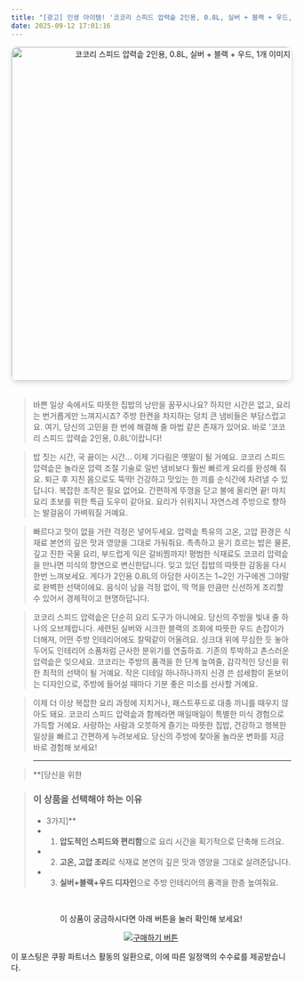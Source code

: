 ```yaml
---
title: "[광고] 인생 아이템! '코코리 스피드 압력솥 2인용, 0.8L, 실버 + 블랙 + 우드, 1개'을(를) 만나보세요."
date: 2025-09-12 17:01:16
---
```


<div align="center">
    <a href="https://link.coupang.com/re/AFFSDP?lptag=AF8916626&pageKey=7975746216&itemId=22107755057&vendorItemId=89544767268&traceid=V0-153-09afbbbf13b1271b&requestid=20250913020057831319345980" target="_blank">
        <img src="https://ads-partners.coupang.com/image1/WQEwrRi7LpeJVgA0WeKzPIU8ORGLlx659TBKZFRt-rI9PRDf0_LzMxwgZrlNgg8F-sYVNI0Jn0y42tzm9xsS7hh2TBJohvmac_VBfcuMICK70GZI8wufFdNLjHpTmjvMoBTz2rzKJXz_4B7OBOAzDb0IPERcgF6MJ-_jIC-CZ3kvqyyH4ZRAq3kDT3RwawMR8b3tziHVgrTed9x7KO6ed99GIB-0g0GYmh_uZgEnWIEz5HBukiHLqqBwBmGM6lU11CvTwdHd_4yCgVUE5uxPQr8ZTHc8Aw==" alt="코코리 스피드 압력솥 2인용, 0.8L, 실버 + 블랙 + 우드, 1개 이미지" width="600" style="max-width: 100%; height: auto; border-radius: 12px; border: 1px solid #e0e0e0; box-shadow: 0 4px 8px rgba(0,0,0,0.1);">
    </a>
</div>
<br>

> 바쁜 일상 속에서도 따뜻한 집밥의 낭만을 꿈꾸시나요? 하지만 시간은 없고, 요리는 번거롭게만 느껴지시죠? 주방 한켠을 차지하는 덩치 큰 냄비들은 부담스럽고요. 여기, 당신의 고민을 한 번에 해결해 줄 마법 같은 존재가 있어요. 바로 '코코리 스피드 압력솥 2인용, 0.8L'이랍니다!

> 밥 짓는 시간, 국 끓이는 시간… 이제 기다림은 옛말이 될 거예요. 코코리 스피드 압력솥은 놀라운 압력 조절 기술로 일반 냄비보다 훨씬 빠르게 요리를 완성해 줘요. 퇴근 후 지친 몸으로도 뚝딱! 건강하고 맛있는 한 끼를 순식간에 차려낼 수 있답니다. 복잡한 조작은 필요 없어요. 간편하게 뚜껑을 닫고 불에 올리면 끝! 마치 요리 초보를 위한 특급 도우미 같아요. 요리가 쉬워지니 자연스레 주방으로 향하는 발걸음이 가벼워질 거예요.

> 빠르다고 맛이 없을 거란 걱정은 넣어두세요. 압력솥 특유의 고온, 고압 환경은 식재료 본연의 깊은 맛과 영양을 그대로 가둬줘요. 촉촉하고 윤기 흐르는 밥은 물론, 깊고 진한 국물 요리, 부드럽게 익은 갈비찜까지! 평범한 식재료도 코코리 압력솥을 만나면 미식의 향연으로 변신한답니다. 잊고 있던 집밥의 따뜻한 감동을 다시 한번 느껴보세요. 게다가 2인용 0.8L의 아담한 사이즈는 1~2인 가구에겐 그야말로 완벽한 선택이에요. 음식이 남을 걱정 없이, 딱 먹을 만큼만 신선하게 조리할 수 있어서 경제적이고 현명하답니다.

> 코코리 스피드 압력솥은 단순히 요리 도구가 아니에요. 당신의 주방을 빛내 줄 하나의 오브제랍니다. 세련된 실버와 시크한 블랙의 조화에 따뜻한 우드 손잡이가 더해져, 어떤 주방 인테리어에도 찰떡같이 어울려요. 싱크대 위에 무심한 듯 놓아두어도 인테리어 소품처럼 근사한 분위기를 연출하죠. 기존의 투박하고 촌스러운 압력솥은 잊으세요. 코코리는 주방의 품격을 한 단계 높여줄, 감각적인 당신을 위한 최적의 선택이 될 거예요. 작은 디테일 하나하나까지 신경 쓴 섬세함이 돋보이는 디자인으로, 주방에 들어설 때마다 기분 좋은 미소를 선사할 거예요.

> 이제 더 이상 복잡한 요리 과정에 지치거나, 패스트푸드로 대충 끼니를 때우지 않아도 돼요. 코코리 스피드 압력솥과 함께라면 매일매일이 특별한 미식 경험으로 가득할 거예요. 사랑하는 사람과 오붓하게 즐기는 따뜻한 집밥, 건강하고 행복한 일상을 빠르고 간편하게 누려보세요. 당신의 주방에 찾아올 놀라운 변화를 지금 바로 경험해 보세요!

> ---

> **[당신을 위한


> ### 이 상품을 선택해야 하는 이유
> - 3가지]**
> - 1.  **압도적인 스피드와 편리함**으로 요리 시간을 획기적으로 단축해 드려요.
> - 2.  **고온, 고압 조리**로 식재료 본연의 깊은 맛과 영양을 그대로 살려준답니다.
> - 3.  **실버+블랙+우드 디자인**으로 주방 인테리어의 품격을 한층 높여줘요.


<br>

<div align="center">
  <p>이 상품이 궁금하시다면 아래 버튼을 눌러 확인해 보세요!</p>
  <a href="https://link.coupang.com/re/AFFSDP?lptag=AF8916626&pageKey=7975746216&itemId=22107755057&vendorItemId=89544767268&traceid=V0-153-09afbbbf13b1271b&requestid=20250913020057831319345980" target="_blank">
    <img src="https://img.shields.io/badge/지금 바로 구매하기-FF5722?style=for-the-badge&logo=coupa&logoColor=white" alt="구매하기 버튼">
  </a>
</div>

이 포스팅은 쿠팡 파트너스 활동의 일환으로, 이에 따른 일정액의 수수료를 제공받습니다.
